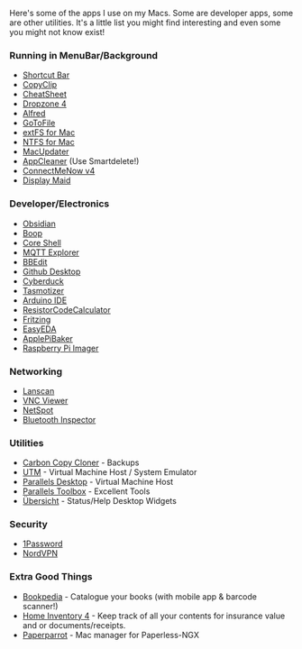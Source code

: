 Here's some of the apps I use on my Macs. Some are developer apps, some are other utilities. It's a little list you might find interesting and even some you might not know exist!


### Running in MenuBar/Background

- [Shortcut Bar](https://fiplab.com/apps/shortcut-bar-for-mac)
- [CopyClip](https://fiplab.com/apps/copyclip-for-mac)
- [CheatSheet](https://www.mediaatelier.com/CheatSheet/CheatSheet_1.6.4.dmg)
- [Dropzone 4](https://aptonic.com/)
- [Alfred](https://www.alfredapp.com/)
- [GoToFile](https://www.soma-zone.com/GoToFile/)
- [extFS for Mac](https://www.paragon-software.com/home/extfs-mac/#)
- [NTFS for Mac](https://www.paragon-software.com/home/ntfs-mac/#)
- [MacUpdater](https://www.corecode.io/macupdater/)
- [AppCleaner](https://freemacsoft.net/appcleaner/) (Use Smartdelete!)
- [ConnectMeNow v4](https://www.tweaking4all.com/software/macosx-software/connectmenow-v4/)
- [Display Maid](https://funk-isoft.com/display-maid.html)


### Developer/Electronics

- [Obsidian](https://obsidian.md/)
- [Boop](https://boop.okat.best/)
- [Core Shell](https://codinn.com/shell/)
- [MQTT Explorer](http://mqtt-explorer.com/)
- [BBEdit](https://www.barebones.com/products/bbedit/)
- [Github Desktop](https://desktop.github.com/download/)
- [Cyberduck](https://cyberduck.io/)
- [Tasmotizer](https://siytek.com/tasmotizer-osx-download/)
- [Arduino IDE](https://www.arduino.cc/en/software)
- [ResistorCodeCalculator](https://apps.apple.com/us/app/resistor-code-calculator/id804698595)
- [Fritzing](https://fritzing.org/)
- [EasyEDA](https://easyeda.com/)
- [ApplePiBaker](https://www.tweaking4all.com/software/macosx-software/applepi-baker-v2/)
- [Raspberry Pi Imager](https://www.raspberrypi.com/software/)


### Networking

- [Lanscan](https://apps.apple.com/us/app/lanscan/id472226235)
- [VNC Viewer](https://www.realvnc.com/en/connect/download/viewer/macos/)
- [NetSpot](https://www.netspotapp.com/)
- [Bluetooth Inspector](https://georgegarside.com/apps/bluetooth-inspector/)


### Utilities

- [Carbon Copy Cloner](https://bombich.com/) - Backups
- [UTM](https://mac.getutm.app/) - Virtual Machine Host / System Emulator
- [Parallels Desktop](https://www.parallels.com/products/desktop/) - Virtual Machine Host
- [Parallels Toolbox](https://www.parallels.com/products/toolbox/) - Excellent Tools
- [Übersicht](https://tracesof.net/uebersicht/) - Status/Help Desktop Widgets


### Security

- [1Password](https://1password.com/)
- [NordVPN](https://nordvpn.com/)


### Extra Good Things

- [Bookpedia](https://www.bruji.com/bookpedia/) - Catalogue your books (with mobile app & barcode scanner!)
- [Home Inventory 4](https://theblueplum.com/mac/homeinventory/) - Keep track of all your contents for insurance value and or documents/receipts.
- [Paperparrot](https://paperparrot.me/) - Mac manager for Paperless-NGX